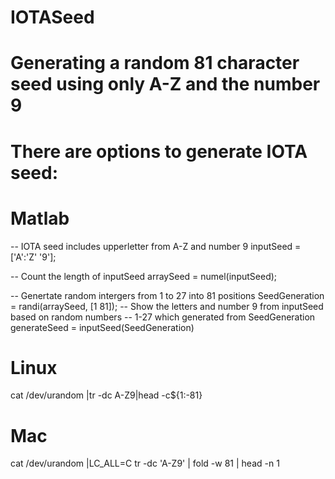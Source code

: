 # IOTASeed

# Generating a random 81 character seed using only A-Z and the number 9

# There are options to generate IOTA seed: 

# Matlab
-- IOTA seed includes upperletter from A-Z and number 9
inputSeed = ['A':'Z' '9'];

-- Count the length of inputSeed 
arraySeed = numel(inputSeed);

-- Genertate random intergers from 1 to 27 into 81 positions 
SeedGeneration = randi(arraySeed, [1 81]);
-- Show the letters and number 9 from inputSeed based on random numbers
-- 1-27 which generated from SeedGeneration
generateSeed = inputSeed(SeedGeneration)

# Linux 
cat /dev/urandom |tr -dc A-Z9|head -c${1:-81} 

# Mac 
cat /dev/urandom |LC_ALL=C tr -dc 'A-Z9' | fold -w 81 | head -n 1 
